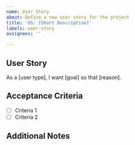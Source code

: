 ```yaml
---
name: User Story
about: Define a new user story for the project
title: 'US: [Short Description]'
labels: user-story
assignees: ''

---
```


## User Story
As a [user type], I want [goal] so that [reason].

## Acceptance Criteria
- [ ] Criteria 1
- [ ] Criteria 2

## Additional Notes
